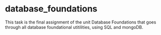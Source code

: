 # database_foundations
This task is the final assignment of the unit Database Foundations that goes through all database foundational utitilities, using SQL and mongoDB.

